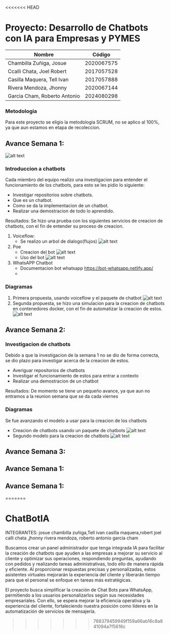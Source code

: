 <<<<<<< HEAD
# Proyecto: Desarrollo de Chatbots con IA para Empresas y PYMES

| Nombre                       | Código     |
|------------------------------|------------|
| Chambilla Zuñiga, Josue      | 2020067575 |
| Ccalli Chata, Joel Robert    | 2017057528 |
| Casilla Maquera, Tell Ivan   | 2017057888 |
| Rivera Mendoza, Jhonny       | 2020067144 |
| Garcia Cham, Roberto Antonio | 2024080298 |
### Metodologia
Para este proyecto se eligio la metodologia SCRUM, no se aplico al 100%, ya que aun estamos en etapa de recoleccion.
## Avance Semana 1:
![alt text](/img/image-3.png)
### Introduccion a chatbots
Cada miembro del equipo realizo una investigacion para entender el funcionamiento de los chatbots, para esto se les pidio lo siguiente:
- Investigar repositorios sobre chatbots.
- Que es un chatbot.
- Como se da la implementacion de un chatbot.
- Realizar una demostracion de todo lo aprendido.

Resultados:
Se hizo una prueba con los siguientes servicios de creacion de chatbots, con el fin de entender su proceso de creacion.
1. Voiceflow:
   - Se realizo un arbol de dialogo(flujos)
![alt text](/img/image-2.png)
2. Poe
   - Creacion del bot
   ![alt text](/img/image-1.png)
   - Uso del bot
   ![alt text](/img/image.png)
3. WhatsAPP Chatbot
   - Documentacion bot whatsapp
   https://bot-whatsapp.netlify.app/
   - 
### Diagramas
1. Primera propuesta, usando voiceflow y el paquete de chatbot
![alt text](/img/image-4.png)
2. Segunda propuesta, se hizo una simulacion para la creacion de chatbots en contenedores docker, con el fin de automatizar la creacion de estos.
![alt text](/img/image-5.png)
## Avance Semana 2:
### Investigacion de chatbots
Debido a que la investigacion de la semana 1 no se dio de forma correcta, se dio plazo para investigar acerca de la creacion de estos.
- Averiguar repositorios de chatbots
- Investigar el funcionamiento de estos para entrar a contexto
- Realizar una demostracion de un chatbot

Resultados:
De momento se tiene un pequeño avance, ya que aun no entramos a la reunion semana que se da cada viernes
### Diagramas
Se fue avanzando el modelo a usar para la creacion de los chatbots
- Creacion de chatbots usando un paquete de chatbots
![alt text](/img/image-6.png)
- Segundo modelo para la creacion de chatbots
![alt text](/img/image-7.png)
## Avance Semana 3:
## Avance Semana 1:
## Avance Semana 1:


=======
# ChatBotIA
INTEGRANTES: josue chambilla zuñiga,Tell ivan casilla maquera,robert joel calli chata ,jhonny rivera mendoza, roberto antonio garcia cham

Buscamos crear un panel administrador que tenga integrada IA para facilitar la creación de chatbots que ayuden a las empresas a mejorar su servicio al cliente y optimizar sus operaciones, respondiendo preguntas, ayudando con pedidos y realizando tareas administrativas, todo ello de manera rápida y eficiente. Al proporcionar respuestas precisas y personalizadas, estos asistentes virtuales mejorarán la experiencia del cliente y liberarán tiempo para que el personal se enfoque en tareas más estratégicas.

El proyecto busca simplificar la creación de Chat Bots para WhatsApp, permitiendo a los usuarios personalizarlos según sus necesidades empresariales. Con ello, se espera mejorar la eficiencia operativa y la experiencia del cliente, fortaleciendo nuestra posición como líderes en la automatización de servicios de mensajería.
>>>>>>> 788379459949f159a66ab16c8a841094a7f5616c

